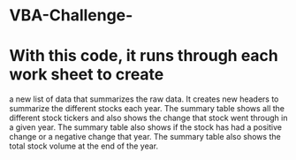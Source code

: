 # VBA-Challenge-
# With this code, it runs through each work sheet to create
a new list of data that summarizes the raw data. It creates new headers
to summarize the different stocks each year. The summary table shows all
the different stock tickers and also shows the change that stock went through in a given year. 
The summary table also shows if the stock has had a positive change or a negative 
change that year. The summary table also shows the total stock volume at the end of the year.
